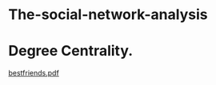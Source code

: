 # The-social-network-analysis

# Degree Centrality.



[bestfriends.pdf](https://github.com/jy3113/The-social-network-analysis/files/6641856/bestfriends.pdf)
